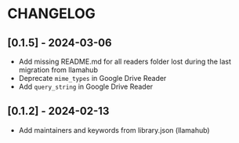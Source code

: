 # CHANGELOG

## [0.1.5] - 2024-03-06

- Add missing README.md for all readers folder lost during the last migration from llamahub
- Deprecate `mime_types` in Google Drive Reader
- Add `query_string` in Google Drive Reader

## [0.1.2] - 2024-02-13

- Add maintainers and keywords from library.json (llamahub)
